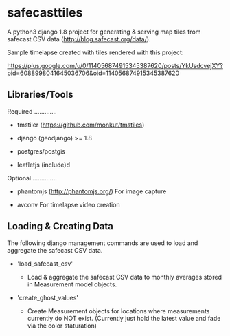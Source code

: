 safecasttiles
=============

A python3 django 1.8 project for generating & serving map tiles from safecast CSV data (http://blog.safecast.org/data/).

Sample timelapse created with tiles rendered with this project:

https://plus.google.com/u/0/114056874915345387620/posts/YkUsdcvejXY?pid=6088998041645036706&oid=114056874915345387620


Libraries/Tools
-------------------

Required
.............

- tmstiler (https://github.com/monkut/tmstiles)

- django (geodjango) >= 1.8

- postgres/postgis

- leafletjs (include)d

Optional
..............

- phantomjs (http://phantomjs.org/)
  For image capture

- avconv
  For timelapse video creation

Loading & Creating Data
-------------------------------

The following django management commands are used to load and aggregate the safecast CSV data.

- 'load_safecast_csv'

  - Load & aggregate the safecast CSV data to monthly averages stored in Measurement model objects.

- 'create_ghost_values'

  - Create Measurement objects for locations where measurements currently do NOT exist. (Currently just hold the latest value and fade via the color staturation)



